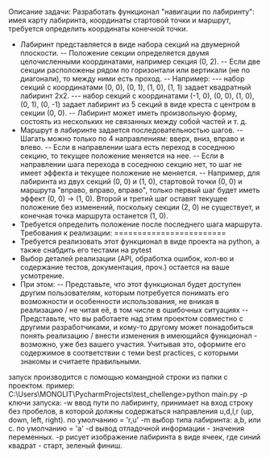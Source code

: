 Описание задачи:
Разработать функционал "навигации по лабиринту": имея карту лабиринта, координаты стартовой точки и маршрут, требуется 
определить координаты конечной точки.
- Лабиринт представляется в виде набора секций на двумерной плоскости.
-- Положение секции определяется двумя целочисленными координатами, например секция (0, 2).
-- Если две секции расположены рядом по горизонтали или вертикали (не по диагонали), то между ними есть проход.
-- Например:
--- набор секций с координатами (0, 0), (0, 1), (1, 0), (1, 1) задает квадратный лабиринт 2x2.
--- набор секций с координатами (-1, 0), (0, 0), (1, 0), (0, 1), (0, -1) задает лабиринт из 5 секций в виде креста
с центром в секции (0, 0).
-- Лабиринт может иметь произвольную форму, состоять из нескольких не связанных между собой частей и т. д.
- Маршрут в лабиринте задается последовательностью шагов.
-- Шагать можно только по 4 направлениям: вверх, вниз, вправо и влево.
-- Если в направлении шага есть переход в соседнюю секцию, то текущее положение меняется на нее.
-- Если в направлении шага перехода в соседнюю секцию нет, то шаг не имеет эффекта и текущее положение не меняется.
-- Например, для лабиринта из двух секций (0, 0) и (1, 0), стартовой точки (0, 0) и маршрута "вправо, вправо, вправо",
только первый шаг будет иметь эффект (0, 0) -> (1, 0). Второй и третий шаг оставят текущее положение без изменений,
поскольку секции (2, 0) не существует, и конечная точка маршрута останется (1, 0).
- Требуется определить положение после последнего шага маршрута.
Требования к реализации:
========================
- Требуется реализовать этот функционал в виде проекта на python, а также снабдить его тестами на pytest
- Выбор деталей реализации (API, обработка ошибок, кол-во и содержание тестов, документация, проч.) остается на ваше 
усмотрение.
- При этом:
-- Представьте, что этот функционал будет доступен другим пользователям, которым потребуется понимать его возможности и
особенности использования, не вникая в реализацию / не читая её, в том числе в ошибочных ситуациях
-- Представьте, что вы работаете над этим проектом совместно с другими разработчиками, и кому-то другому может понадобиться
понять реализацию / внести изменения в имеющийся функционал - возможно, уже без вашего участия. Учитывая это, оформите его
содержимое в соответствии с теми best practiсes, с которыми знакомы и считаете правильными.

запуск производится с помощью командной строки из папки с проектом.
пример:
C:\Users\MONOLIT\PycharmProjects\test_chellenge>python main.py -p
ключи запуска:
-w ввод пути по лабиринту, принимает на вход строку без пробелов, в которой должны содержаться направления u,d,l,r (up, down, left, right).
по умолчанию = 'r,u'
-m выбор типа лабиринта: a,b, или c.
по умолчанию = 'a'
-d вывод отладочной информации - значения переменных.
-p рисует изображение лабиринта в виде ячеек, где синий квадрат - старт, зеленый финиш.
